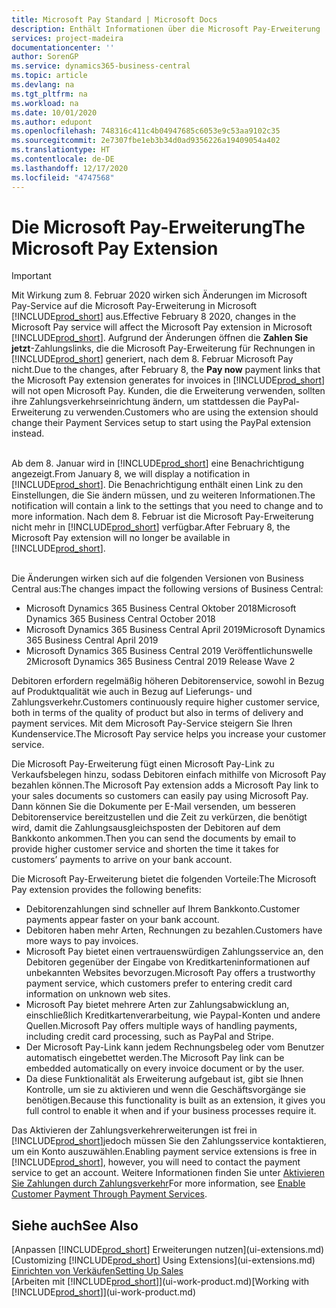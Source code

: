 ```yaml
---
title: Microsoft Pay Standard | Microsoft Docs
description: Enthält Informationen über die Microsoft Pay-Erweiterung
services: project-madeira
documentationcenter: ''
author: SorenGP
ms.service: dynamics365-business-central
ms.topic: article
ms.devlang: na
ms.tgt_pltfrm: na
ms.workload: na
ms.date: 10/01/2020
ms.author: edupont
ms.openlocfilehash: 748316c411c4b04947685c6053e9c53aa9102c35
ms.sourcegitcommit: 2e7307fbe1eb3b34d0ad9356226a19409054a402
ms.translationtype: HT
ms.contentlocale: de-DE
ms.lasthandoff: 12/17/2020
ms.locfileid: "4747568"
---
```

# <a name="the-microsoft-pay-extension"></a><span data-ttu-id="68cf2-103">Die Microsoft Pay-Erweiterung</span><span class="sxs-lookup"><span data-stu-id="68cf2-103">The Microsoft Pay Extension</span></span>

> [!IMPORTANT]
> <span data-ttu-id="68cf2-104">Mit Wirkung zum 8. Februar 2020 wirken sich Änderungen im Microsoft Pay-Service auf die Microsoft Pay-Erweiterung in Microsoft [!INCLUDE[prod_short](includes/prod_long.md)] aus.</span><span class="sxs-lookup"><span data-stu-id="68cf2-104">Effective February 8 2020, changes in the Microsoft Pay service will affect the Microsoft Pay extension in Microsoft [!INCLUDE[prod_short](includes/prod_long.md)].</span></span> <span data-ttu-id="68cf2-105">Aufgrund der Änderungen öffnen die **Zahlen Sie jetzt**-Zahlungslinks, die die Microsoft Pay-Erweiterung für Rechnungen in [!INCLUDE[prod_short](includes/prod_short.md)] generiert, nach dem 8. Februar Microsoft Pay nicht.</span><span class="sxs-lookup"><span data-stu-id="68cf2-105">Due to the changes, after February 8, the **Pay now** payment links that the Microsoft Pay extension generates for invoices in [!INCLUDE[prod_short](includes/prod_short.md)] will not open Microsoft Pay.</span></span> <span data-ttu-id="68cf2-106">Kunden, die die Erweiterung verwenden, sollten ihre Zahlungsverkehrseinrichtung ändern, um stattdessen die PayPal-Erweiterung zu verwenden.</span><span class="sxs-lookup"><span data-stu-id="68cf2-106">Customers who are using the extension should change their Payment Services setup to start using the PayPal extension instead.</span></span><br /></br>
>
> <span data-ttu-id="68cf2-107">Ab dem 8. Januar wird in [!INCLUDE[prod_short](includes/prod_short.md)] eine Benachrichtigung angezeigt.</span><span class="sxs-lookup"><span data-stu-id="68cf2-107">From January 8, we will display a notification in [!INCLUDE[prod_short](includes/prod_short.md)].</span></span> <span data-ttu-id="68cf2-108">Die Benachrichtigung enthält einen Link zu den Einstellungen, die Sie ändern müssen, und zu weiteren Informationen.</span><span class="sxs-lookup"><span data-stu-id="68cf2-108">The notification will contain a link to the settings that you need to change and to more information.</span></span> <span data-ttu-id="68cf2-109">Nach dem 8. Februar ist die Microsoft Pay-Erweiterung nicht mehr in [!INCLUDE[prod_short](includes/prod_short.md)] verfügbar.</span><span class="sxs-lookup"><span data-stu-id="68cf2-109">After February 8, the Microsoft Pay extension will no longer be available in [!INCLUDE[prod_short](includes/prod_short.md)].</span></span><br /></br>
>
> <span data-ttu-id="68cf2-110">Die Änderungen wirken sich auf die folgenden Versionen von Business Central aus:</span><span class="sxs-lookup"><span data-stu-id="68cf2-110">The changes impact the following versions of Business Central:</span></span>
> - <span data-ttu-id="68cf2-111">Microsoft Dynamics 365 Business Central Oktober 2018</span><span class="sxs-lookup"><span data-stu-id="68cf2-111">Microsoft Dynamics 365 Business Central October 2018</span></span>
> - <span data-ttu-id="68cf2-112">Microsoft Dynamics 365 Business Central April 2019</span><span class="sxs-lookup"><span data-stu-id="68cf2-112">Microsoft Dynamics 365 Business Central April 2019</span></span>
> - <span data-ttu-id="68cf2-113">Microsoft Dynamics 365 Business Central 2019 Veröffentlichunswelle 2</span><span class="sxs-lookup"><span data-stu-id="68cf2-113">Microsoft Dynamics 365 Business Central 2019 Release Wave 2</span></span>

<span data-ttu-id="68cf2-114">Debitoren erfordern regelmäßig höheren Debitorenservice, sowohl in Bezug auf Produktqualität wie auch in Bezug auf Lieferungs- und Zahlungsverkehr.</span><span class="sxs-lookup"><span data-stu-id="68cf2-114">Customers continuously require higher customer service, both in terms of the quality of product but also in terms of delivery and payment services.</span></span> <span data-ttu-id="68cf2-115">Mit dem Microsoft Pay-Service steigern Sie Ihren Kundenservice.</span><span class="sxs-lookup"><span data-stu-id="68cf2-115">The Microsoft Pay service helps you increase your customer service.</span></span>

<span data-ttu-id="68cf2-116">Die Microsoft Pay-Erweiterung fügt einen Microsoft Pay-Link zu Verkaufsbelegen hinzu, sodass Debitoren einfach mithilfe von Microsoft Pay bezahlen können.</span><span class="sxs-lookup"><span data-stu-id="68cf2-116">The Microsoft Pay extension adds a Microsoft Pay link to your sales documents so customers can easily pay using Microsoft Pay.</span></span> <span data-ttu-id="68cf2-117">Dann können Sie die Dokumente per E-Mail versenden, um besseren Debitorenservice bereitzustellen und die Zeit zu verkürzen, die benötigt wird, damit die Zahlungsausgleichsposten der Debitoren auf dem Bankkonto ankommen.</span><span class="sxs-lookup"><span data-stu-id="68cf2-117">Then you can send the documents by email to provide higher customer service and shorten the time it takes for customers’ payments to arrive on your bank account.</span></span>

<span data-ttu-id="68cf2-118">Die Microsoft Pay-Erweiterung bietet die folgenden Vorteile:</span><span class="sxs-lookup"><span data-stu-id="68cf2-118">The Microsoft Pay extension provides the following benefits:</span></span>
- <span data-ttu-id="68cf2-119">Debitorenzahlungen sind schneller auf Ihrem Bankkonto.</span><span class="sxs-lookup"><span data-stu-id="68cf2-119">Customer payments appear faster on your bank account.</span></span>
- <span data-ttu-id="68cf2-120">Debitoren haben mehr Arten, Rechnungen zu bezahlen.</span><span class="sxs-lookup"><span data-stu-id="68cf2-120">Customers have more ways to pay invoices.</span></span>
- <span data-ttu-id="68cf2-121">Microsoft Pay bietet einen vertrauenswürdigen Zahlungsservice an, den Debitoren gegenüber der Eingabe von Kreditkarteninformationen auf unbekannten Websites bevorzugen.</span><span class="sxs-lookup"><span data-stu-id="68cf2-121">Microsoft Pay offers a trustworthy payment service, which customers prefer to entering credit card information on unknown web sites.</span></span>
- <span data-ttu-id="68cf2-122">Microsoft Pay bietet mehrere Arten zur Zahlungsabwicklung an, einschließlich Kreditkartenverarbeitung, wie Paypal-Konten und andere Quellen.</span><span class="sxs-lookup"><span data-stu-id="68cf2-122">Microsoft Pay offers multiple ways of handling payments, including credit card processing, such as PayPal and Stripe.</span></span>
- <span data-ttu-id="68cf2-123">Der Microsoft Pay-Link kann jedem Rechnungsbeleg oder vom Benutzer automatisch eingebettet werden.</span><span class="sxs-lookup"><span data-stu-id="68cf2-123">The Microsoft Pay link can be embedded automatically on every invoice document or by the user.</span></span>
- <span data-ttu-id="68cf2-124">Da diese Funktionalität als Erweiterung aufgebaut ist, gibt sie Ihnen Kontrolle, um sie zu aktivieren und wenn die Geschäftsvorgänge sie benötigen.</span><span class="sxs-lookup"><span data-stu-id="68cf2-124">Because this functionality is built as an extension, it gives you full control to enable it when and if your business processes require it.</span></span>

<span data-ttu-id="68cf2-125">Das Aktivieren der Zahlungsverkehrerweiterungen ist frei in [!INCLUDE[prod_short](includes/prod_short.md)]jedoch müssen Sie den Zahlungsservice kontaktieren, um ein Konto auszuwählen.</span><span class="sxs-lookup"><span data-stu-id="68cf2-125">Enabling payment service extensions is free in [!INCLUDE[prod_short](includes/prod_short.md)], however, you will need to contact the payment service to get an account.</span></span> <span data-ttu-id="68cf2-126">Weitere Informationen finden Sie unter [Aktivieren Sie Zahlungen durch Zahlungsverkehr](sales-how-enable-payment-service-extensions.md)</span><span class="sxs-lookup"><span data-stu-id="68cf2-126">For more information, see [Enable Customer Payment Through Payment Services](sales-how-enable-payment-service-extensions.md).</span></span>

## <a name="see-also"></a><span data-ttu-id="68cf2-127">Siehe auch</span><span class="sxs-lookup"><span data-stu-id="68cf2-127">See Also</span></span>
<span data-ttu-id="68cf2-128">[Anpassen [!INCLUDE[prod_short](includes/prod_short.md)] Erweiterungen nutzen](ui-extensions.md)</span><span class="sxs-lookup"><span data-stu-id="68cf2-128">[Customizing [!INCLUDE[prod_short](includes/prod_short.md)] Using Extensions](ui-extensions.md)</span></span>  
[<span data-ttu-id="68cf2-129">Einrichten von Verkäufen</span><span class="sxs-lookup"><span data-stu-id="68cf2-129">Setting Up Sales</span></span>](sales-setup-sales.md)  
<span data-ttu-id="68cf2-130">[Arbeiten mit [!INCLUDE[prod_short](includes/prod_short.md)]](ui-work-product.md)</span><span class="sxs-lookup"><span data-stu-id="68cf2-130">[Working with [!INCLUDE[prod_short](includes/prod_short.md)]](ui-work-product.md)</span></span>
